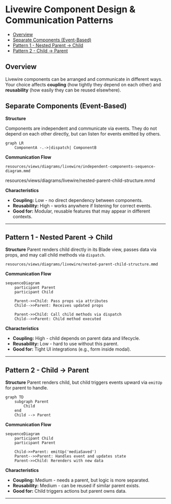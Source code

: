 # Livewire Component Design & Communication Patterns

- [Overview](#overview)
- [Separate Components (Event-Based)](#separate-components-event-based)
- [Pattern 1 - Nested Parent → Child](#pattern-1---nested-parent--child)
- [Pattern 2 - Child → Parent](#pattern-2---child--parent)

## Overview

Livewire components can be arranged and communicate in different ways. Your
choice affects **coupling** (how tightly they depend on each other) and
**reusability** (how easily they can be reused elsewhere).

## Separate Components (Event-Based)

**Structure** 

Components are independent and communicate via events. They do not depend on
each other directly, but can listen for events emitted by others.

```mermaid +parse-mermaid
graph LR
    ComponentA -.->|dispatch| ComponentB
```

**Communication Flow**

```mermaid +parse-mermaid
resources/views/diagrams/livewire/independent-components-sequence-diagram.mmd
```

resources/views/diagrams/livewire/nested-parent-child-structure.mmd

**Characteristics**

* **Coupling:** Low - no direct dependency between components.
* **Reusability:** High - works anywhere if listening for correct events.
* **Good for:** Modular, reusable features that may appear in different
  contexts.



---

## Pattern 1 - Nested Parent → Child

**Structure** Parent renders child directly in its Blade view, passes data via
props, and may call child methods via `dispatch`.

```mermaid +parse-mermaid
resources/views/diagrams/livewire/nested-parent-child-structure.mmd
```

**Communication Flow**

```mermaid +parse-mermaid
sequenceDiagram
    participant Parent
    participant Child

    Parent->>Child: Pass props via attributes
    Child-->>Parent: Receives updated props

    Parent->>Child: Call child methods via dispatch
    Child-->>Parent: Child method executed
```




**Characteristics**

* **Coupling:** High - child depends on parent data and lifecycle.
* **Reusability:** Low - hard to use without this parent.
* **Good for:** Tight UI integrations (e.g., form inside modal).

---

## Pattern 2 - Child → Parent

**Structure** Parent renders child, but child triggers events upward via
`emitUp` for parent to handle.

```mermaid +parse-mermaid
graph TD
    subgraph Parent
        Child
    end
    Child --> Parent
```

**Communication Flow**

```mermaid +parse-mermaid
sequenceDiagram
    participant Child
    participant Parent

    Child->>Parent: emitUp('mediaSaved')
    Parent-->>Parent: Handles event and updates state
    Parent->>Child: Rerenders with new data
```

**Characteristics**

* **Coupling:** Medium - needs a parent, but logic is more separated.
* **Reusability:** Medium - can be reused if similar parent exists.
* **Good for:** Child triggers actions but parent owns data.

---

